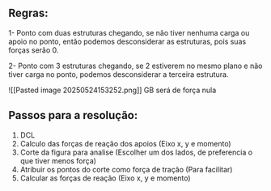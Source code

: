 
## Regras:

1- Ponto com duas estruturas chegando, se não tiver nenhuma carga ou apoio no ponto, então podemos desconsiderar as estruturas, pois suas forças serão 0.

2- Ponto com 3 estruturas chegando, se 2 estiverem no mesmo plano e não tiver carga no ponto, podemos desconsiderar a terceira estrutura.

![[Pasted image 20250524153252.png]]
GB será de força nula


## Passos para a resolução:

1. DCL
2. Calculo das forças de reação dos apoios (Eixo x, y e momento)
3. Corte da figura para analise (Escolher um dos lados, de preferencia o que tiver menos força)
4. Atribuir os pontos do corte como força de tração (Para facilitar)
5. Calcular as forças de reação (Eixo x, y e momento)
